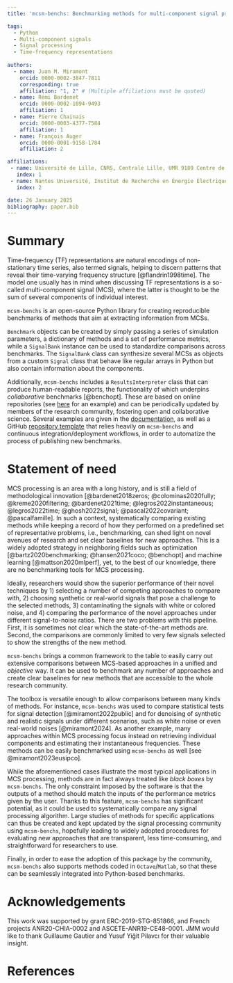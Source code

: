 ```yaml
---
title: 'mcsm-benchs: Benchmarking methods for multi-component signal processing'

tags:
  - Python
  - Multi-component signals
  - Signal processing
  - Time-frequency representations
  
authors:
  - name: Juan M. Miramont
    orcid: 0000-0002-3847-7811
    corresponding: true
    affiliation: "1, 2" # (Multiple affiliations must be quoted)
  - name: Rémi Bardenet
    orcid: 0000-0002-1094-9493
    affiliation: 1
  - name: Pierre Chainais
    orcid: 0000-0003-4377-7584
    affiliation: 1
  - name: François Auger
    orcid: 0000-0001-9158-1784
    affiliation: 2

affiliations:
 - name: Université de Lille, CNRS, Centrale Lille, UMR 9189 Centre de Recherche en Informatique, Signal et Automatique de Lille (CRIStAL), Lille, France.
   index: 1
 - name: Nantes Université, Institut de Recherche en Énergie Électrique de Nantes Atlantique (IREENA, UR 4642), Saint-Nazaire, France.
   index: 2

date: 26 January 2025
bibliography: paper.bib
---
```


# Summary

Time-frequency (TF) representations are natural encodings of non-stationary time series, also termed signals, helping to discern patterns that reveal their time-varying frequency structure [@flandrin1998time].
The model one usually has in mind when discussing TF representations is a so-called multi-component signal (MCS), where the latter is thought to be the sum of several components of individual interest.

`mcsm-benchs` is an open-source Python library for creating reproducible benchmarks of methods that aim at extracting information from MCSs.

`Benchmark` objects can be created by simply passing a series of simulation parameters, a dictionary of methods and a set of performance metrics, while a `SignalBank` instance can be used to standardize comparisons across benchmarks.
The `SignalBank` class can synthesize several MCSs as objects from a custom `Signal` class that behave like regular arrays in Python but also contain information about the components.

Additionally, `mcsm-benchs` includes a `ResultsInterpreter` class that can produce human-readable reports, the functionality of which underpins *collaborative* benchmarks [@benchopt].
These are based on online repositories (see [here](https://jmiramont.github.io/benchmarks-detection-denoising/results_denoising.html) for an example) and can be periodically updated by members of the research community, fostering open and collaborative science.
Several examples are given in the [documentation](https://jmiramont.github.io/mcsm-benchs/), as well as a GitHub [repository template](https://github.com/jmiramont/collab-benchmark-template) that relies heavily on `mcsm-benchs` and continuous integration/deployment workflows, in order to automatize the process of publishing new benchmarks.

# Statement of need

MCS processing is an area with a long history, and is still a field of methodological innovation [@bardenet2018zeros; @colominas2020fully; @kreme2020filtering; @bardenet2021time; @legros2022instantaneous; @legros2022time; @ghosh2022signal; @pascal2022covariant; @pascalfamille].
In such a context, systematically comparing existing methods while keeping a record of how they performed on a predefined set of representative problems, i.e., benchmarking, can shed light on novel avenues of research and set clear baselines for new approaches.
This is a widely adopted strategy in neighboring fields such as optimization [@bartz2020benchmarking; @hansen2021coco; @benchopt] and machine learning [@mattson2020mlperf], yet, to the best of our knowledge, there are no benchmarking tools for MCS processing.

Ideally, researchers would show the superior performance of their novel techniques by 1) selecting a number of competing approaches to compare with, 2) choosing synthetic or real-world signals that pose a challenge to the selected methods, 3) contaminating the signals with white or colored noise, and 4) comparing the performance of the novel approaches under different signal-to-noise ratios. There are two problems with this pipeline. First, it is sometimes not clear which the state-of-the-art methods are. Second, the comparisons are commonly limited to very few signals selected to show the strengths of the new method.

`mcsm-benchs` brings a common framework to the table to easily carry out extensive comparisons between MCS-based approaches in a unified and *objective* way.
It can be used to benchmark any number of approaches and create clear baselines for new methods that are accessible to the whole research community.

The toolbox is versatile enough to allow comparisons between many kinds of methods.
For instance, `mcsm-benchs` was used to compare statistical tests for signal detection [@miramont2022public] and for denoising of synthetic and realistic signals under different scenarios, such as white noise or even real-world noises [@miramont2024].
As another example, many approaches within MCS processing focus instead on retrieving individual components and estimating their instantaneous frequencies.
These methods can be easily benchmarked using `mcsm-benchs` as well [see @miramont2023eusipco].

While the aforementioned cases illustrate the most typical applications in MCS processing, methods are in fact always treated like *black boxes* by `mcsm-benchs`.
The only constraint imposed by the software is that the outputs of a method should match the inputs of the performance metrics given by the user.
Thanks to this feature, `mcsm-benchs` has significant potential, as it could be used to systematically compare any signal processing algorithm.
Large studies of methods for specific applications can thus be created and kept updated by the signal processing community using `mcsm-benchs`, hopefully leading to widely adopted procedures for evaluating new approaches that are transparent, less time-consuming, and straightforward for researchers to use.

Finally, in order to ease the adoption of this package by the community, `mcsm-benchs` also supports methods coded in `Octave`/`Matlab`, so that these can be seamlessly integrated into Python-based benchmarks.

# Acknowledgements
This work was supported by grant ERC-2019-STG-851866, and French projects ANR20-CHIA-0002 and ASCETE-ANR19-CE48-0001.
JMM would like to thank Guillaume Gautier and Yusuf Yiğit Pilavcı for their valuable insight.

# References
